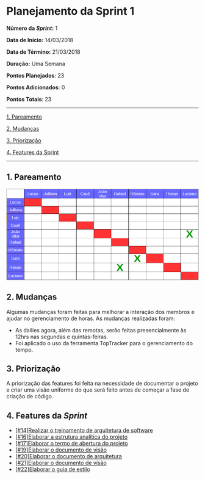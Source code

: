# Planejamento da Sprint 1  

**Número da _Sprint_:** 1

**Data de Início:** 14/03/2018  

**Data de Término:** 21/03/2018

**Duração:** Uma Semana

**Pontos Planejados**: 23

**Pontos Adicionados**: 0

**Pontos Totais**: 23

-------

[1. Pareamento](#1-pareamento)

[2. Mudanças](#2-mudanças)

[3. Priorização](#3-priorizacao)

[4. Features da Sprint](#4-priorização)

-------
## 1. Pareamento
![](../images/pairing_table_sprint01.png)

## 2. Mudanças
Algumas mudanças foram feitas para melhorar a interação dos membros e ajudar no gerenciamento de horas. As mudanças realizadas foram:
* As dailies agora, além das remotas, serão feitas presencialmente às 12hrs nas segundas e quintas-feiras.
* Foi aplicado o uso da ferramenta TopTracker para o gerenciamento do tempo.

## 3. Priorização
A priorização das features foi feita na necessidade de documentar o projeto e criar uma visão uniforme do que será feito antes de
começar a fase de criação de código.

## 4. Features da _Sprint_
* <a href="https://github.com/fga-gpp-mds/2018.1-Lacos-da-Alegria/issues/14">[#14]Realizar o treinamento de arquitetura de software</a>
* <a href="https://github.com/fga-gpp-mds/2018.1-Lacos-da-Alegria/issues/16">[#16]Elaborar a estrutura analítica do projeto</a>
* <a href="https://github.com/fga-gpp-mds/2018.1-Lacos-da-Alegria/issues/17">[#17]Elaborar o termo de abertura do projeto</a>
* <a href="https://github.com/fga-gpp-mds/2018.1-Lacos-da-Alegria/issues/19">[#19]Elaborar o documento de visão</a>
* <a href="https://github.com/fga-gpp-mds/2018.1-Lacos-da-Alegria/issues/20">[#20]Elaborar o documento de arquitetura<a>
* <a href="https://github.com/fga-gpp-mds/2018.1-Lacos-da-Alegria/issues/21">[#21]Elaborar o documento de visão</a>
* <a href="https://github.com/fga-gpp-mds/2018.1-Lacos-da-Alegria/issues/22">[#22]Elaborar o guia de estilo</a>
